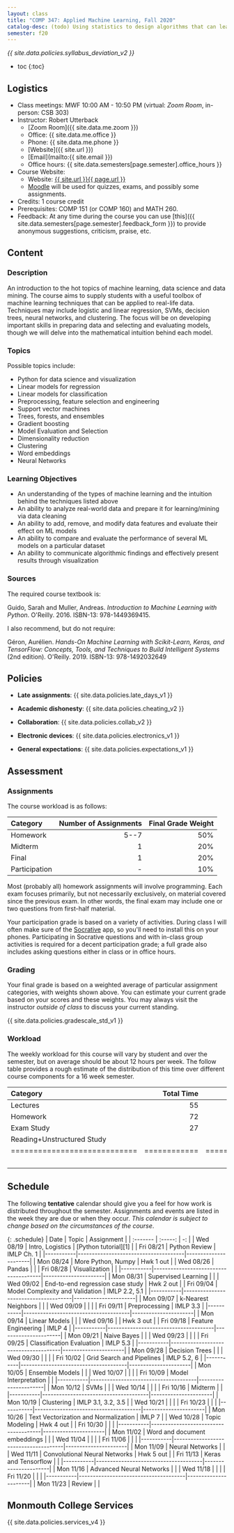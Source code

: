 ```yaml
---
layout: class
title: "COMP 347: Applied Machine Learning, Fall 2020"
catalog-desc: (todo) Using statistics to design algorithms that can learn from data.
semester: f20
---
```


*{{ site.data.policies.syllabus_deviation_v2 }}*

* toc
{:toc}

## Logistics

* Class meetings: MWF 10:00 AM - 10:50 PM (virtual: *Zoom Room*, in-person: CSB 303)
* Instructor: Robert Utterback
  * [Zoom Room]({{ site.data.me.zoom }})
  * Office: {{ site.data.me.office }}
  * Phone: {{ site.data.me.phone }}
  * [Website]({{ site.url }})
  * [Email](mailto:{{ site.email }})
  * Office hours: {{ site.data.semesters[page.semester].office_hours }}
* Course Website:
  * Website: <a href="{{ site.url }}{{ page.url }}">{{ site.url }}{{ page.url }}</a>
  * [Moodle](https://lms.monmouthcollege.edu/moodle/course/view.php?id=3358)
  will be used for quizzes, exams, and possibly some assignments.
* Credits: 1 course credit
* Prerequisites: COMP 151 (or COMP 160) and MATH 260.
* Feedback: At any time during the course you can use
  [this]({{ site.data.semesters[page.semester].feedback_form }}) to provide
  anonymous suggestions, criticism, praise, etc.

## Content

### Description

An introduction to the hot topics of machine learning, data science
and data mining. The course aims to supply students with a useful
toolbox of machine learning techniques that can be applied to
real-life data. Techniques may include logistic and linear regression,
SVMs, decision trees, neural networks, and clustering. The focus will
be on developing important skills in preparing data and selecting and
evaluating models, though we will delve into the mathematical
intuition behind each model.

### Topics

Possible topics include:

* Python for data science and visualization
* Linear models for regression
* Linear models for classification
* Preprocessing, feature selection and engineering
* Support vector machines
* Trees, forests, and ensembles
* Gradient boosting
* Model Evaluation and Selection
* Dimensionality reduction
* Clustering
* Word embeddings
* Neural Networks

### Learning Objectives

* An understanding of the types of machine learning and the intuition behind the techniques listed above
* An ability to analyze real-world data and prepare it for learning/mining via data cleaning
* An ability to add, remove, and modify data features and evaluate their effect on ML models
* An ability to compare and evaluate the performance of several ML models on a particular dataset
* An ability to communicate algorithmic findings and effectively present results through visualization

### Sources

The required course textbook is:

Guido, Sarah and Muller, Andreas. *Introduction to Machine Learning
with Python*. O'Reilly. 2016. ISBN-13: 978-1449369415.

I also recommend, but do not require:

Géron, Aurélien. *Hands-On Machine Learning with Scikit-Learn, Keras,
and TensorFlow: Concepts, Tools, and Techniques to Build Intelligent
Systems* (2nd edition). O'Reilly. 2019. ISBN-13: 978-1492032649

## Policies

* **Late assignments**: {{ site.data.policies.late_days_v1 }}

* **Academic dishonesty**: {{ site.data.policies.cheating_v2 }}

* **Collaboration**: {{ site.data.policies.collab_v2 }}

* **Electronic devices**: {{ site.data.policies.electronics_v1 }}

* **General expectations**: {{ site.data.policies.expectations_v1 }}

## Assessment

### Assignments

The course workload is as follows:

| Category      | Number of Assignments | Final Grade Weight |
| :-----        |              -------: |                 -: |
| Homework      |                  5--7 |                50% |
| Midterm       |                     1 |                20% |
| Final         |                     1 |                20% |
| Participation |                     - |                10% |

Most (probably all) homework assignments will involve
programming. Each exam focuses primarily, but not necessarily
exclusively, on material covered since the previous exam. In other
words, the final exam may include one or two questions from first-half
material.

Your participation grade is based on a variety of activities. During
class I will often make sure of the
[Socrative](https://socrative.com/) app, so you'll need to install
this on your phones. Participating in Socrative questions and with
in-class group activities is required for a decent participation
grade; a full grade also includes asking questions either in class or
in office hours.

### Grading

Your final grade is based on a weighted average of particular
assignment categories, with weights shown above. You can estimate your
current grade based on your scores and these weights. You may always
visit the instructor *outside of class* to discuss your current
standing.

{{ site.data.policies.gradescale_std_v1 }}

### Workload

The weekly workload for this course will vary by student and over the
semester, but on average should be about 12 hours per week. The follow
table provides a rough estimate of the distribution of this time over
different course components for a 16 week semester.

| Category                     |   Total Time |     Time/Week (Hours) |
| :-----                       |     -------: |    -----------------: |
| Lectures                     |           55 |                   2.5 |
| Homework                     |           72 |                   4.5 |
| Exam Study                   |           27 |                   1.5 |
| Reading+Unstructured Study   |              |                   2.5 |
| ============================ | ============ | ===================== |
|                              |              |                    11 |

## Schedule
The following **tentative** calendar should give you a feel for how
work is distributed throughout the semester. Assignments and events
are listed in the week they are due or when they occur. *This calendar
is subject to change based on the circumstances of the course*.

<!-- (let* ((start-date (org-read-date nil nil "2018-08-21")) -->
<!--        (end-date (org-read-date nil nil "2018-12-05")) -->
<!--        (days (list "Mon" "Tue" "Wed" "Fri")) -->
<!--        (current start-date)) -->
<!--   (while (string< current end-date) -->
<!--     (let* ((time (org-time-string-to-time current)) -->
<!--            (day (format-time-string "%a" time))) -->
<!--       (if (member day days) -->
<!--           (princ (concat (format-time-string "%a %m/%d" time) "\n")))) -->
<!--     (setq current (org-read-date nil nil "++1" nil (org-time-string-to-time current))))) -->

{: .schedule}
| Date      | Topic                                | Assignment           |
| :-------  | :-----:                              | -:                   |
| Wed 08/19 | Intro, Logistics                     | [Python tutorial][1] |
| Fri 08/21 | Python Review                        | IMLP Ch. 1           |
|-----------|--------------------------------------|----------------------|
| Mon 08/24 | More Python, Numpy                   | Hwk 1 out            |
| Wed 08/26 | Pandas                               |                      |
| Fri 08/28 | Visualization                        |                      |
|-----------|--------------------------------------|----------------------|
| Mon 08/31 | Supervised Learning                  |                      |
| Wed 09/02 | End-to-end regression case study     | Hwk 2 out            |
| Fri 09/04 | Model Complexity and Validation      | IMLP 2.2, 5.1        |
|-----------|--------------------------------------|----------------------|
| Mon 09/07 | k-Nearest Neighbors                  |                      |
| Wed 09/09 |                                      |                      |
| Fri 09/11 | Preprocessing                        | IMLP 3.3             |
|-----------|--------------------------------------|----------------------|
| Mon 09/14 | Linear Models                        |                      |
| Wed 09/16 |                                      | Hwk 3 out            |
| Fri 09/18 | Feature Engineering                  | IMLP 4               |
|-----------|--------------------------------------|----------------------|
| Mon 09/21 | Naive Bayes                          |                      |
| Wed 09/23 |                                      |                      |
| Fri 09/25 | Classification Evaluation            | IMLP 5.3             |
|-----------|--------------------------------------|----------------------|
| Mon 09/28 | Decision Trees                       |                      |
| Wed 09/30 |                                      |                      |
| Fri 10/02 | Grid Search and Pipelines            | IMLP 5.2, 6          |
|-----------|--------------------------------------|----------------------|
| Mon 10/05 | Ensemble Models                      |                      |
| Wed 10/07 |                                      |                      |
| Fri 10/09 | Model Interpretation                 |                      |
|-----------|--------------------------------------|----------------------|
| Mon 10/12 | SVMs                                 |                      |
| Wed 10/14 |                                      |                      |
| Fri 10/16 | Midterm                              |                      |
|-----------|--------------------------------------|----------------------|
| Mon 10/19 | Clustering                           | IMLP 3.1, 3.2, 3.5   |
| Wed 10/21 |                                      |                      |
| Fri 10/23 |                                      |                      |
|-----------|--------------------------------------|----------------------|
| Mon 10/26 | Text Vectorization and Normalization | IMLP 7               |
| Wed 10/28 | Topic Modeling                       | Hwk 4 out            |
| Fri 10/30 |                                      |                      |
|-----------|--------------------------------------|----------------------|
| Mon 11/02 | Word and document embeddings         |                      |
| Wed 11/04 |                                      |                      |
| Fri 11/06 |                                      |                      |
|-----------|--------------------------------------|----------------------|
| Mon 11/09 | Neural Networks                      |                      |
| Wed 11/11 | Convolutional Neural Networks        | Hwk 5 out            |
| Fri 11/13 | Keras and Tensorflow                 |                      |
|-----------|--------------------------------------|----------------------|
| Mon 11/16 | Advanced Neural Networks             |                      |
| Wed 11/18 |                                      |                      |
| Fri 11/20 |                                      |                      |
|-----------|--------------------------------------|----------------------|
| Mon 11/23 | Review                               |                      |

## Monmouth College Services

{{ site.data.policies.services_v4 }}

<!-- Local Variables: -->
<!-- eval: (orgtbl-mode) -->
<!-- End: -->
